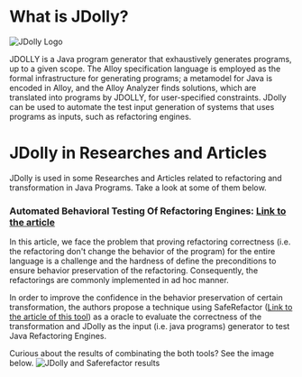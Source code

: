 # What is JDolly?
![JDolly Logo](https://raw.githubusercontent.com/gustavoasoares/jdolly/master/JDolly%20logo%20-.png)

JDOLLY is a Java program generator that exhaustively generates programs, up to a given scope. The Alloy specification language is employed as the formal infrastructure for generating programs; a metamodel for Java is encoded in Alloy, and the Alloy Analyzer finds solutions, which are translated into programs by JDOLLY, for user-specified constraints. JDolly can be used to automate the test input generation of systems that uses programs as inputs, such as refactoring engines.

# JDolly in Researches and Articles

JDolly is used in some Researches and Articles related to refactoring and transformation in Java Programs. Take a look at some of them below.

### Automated Behavioral Testing Of Refactoring Engines: [Link to the article](http://ieeexplore.ieee.org/document/6175911/?reload=true)
In this article, we face the problem that proving refactoring correctness (i.e. the refactoring don't change the behavior of the program) for the entire language is a challenge and the hardness of define the preconditions to ensure behavior preservation of the refactoring. Consequently, the refactorings are commonly implemented in ad hoc manner. 

In order to improve the confidence in the behavior preservation of certain transformation, the authors propose a technique using SafeRefactor ([Link to the article of this tool](http://ieeexplore.ieee.org/document/6062127/)) as a oracle to evaluate the correctness of the transformation and JDolly as the input (i.e. java programs) generator to test Java Refactoring Engines.

Curious about the results of combinating the both tools? See the image below.
![JDolly and Saferefactor results](https://raw.githubusercontent.com/gustavoasoares/jdolly/master/jdolly01.png)

